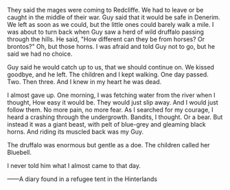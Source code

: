 They said the mages were coming to Redcliffe. We had to leave or be caught in the middle of their war. Guy said that it would be safe in Denerim. We left as soon as we could, but the little ones could barely walk a mile. I was about to turn back when Guy saw a herd of wild druffalo passing through the hills. He said, "How different can they be from horses? Or brontos?" Oh, but those horns. I was afraid and told Guy not to go, but he said we had no choice.

Guy said he would catch up to us, that we should continue on. We kissed goodbye, and he left. The children and I kept walking. One day passed. Two. Then three. And I knew in my heart he was dead.

I almost gave up. One morning, I was fetching water from the river when I thought, How easy it would be. They would just slip away. And I would just follow them. No more pain, no more fear. As I searched for my courage, I heard a crashing through the undergrowth. Bandits, I thought. Or a bear. But instead it was a giant beast, with pelt of blue-grey and gleaming black horns. And riding its muscled back was my Guy.

The druffalo was enormous but gentle as a doe. The children called her Bluebell.

I never told him what I almost came to that day.

——A diary found in a refugee tent in the Hinterlands
